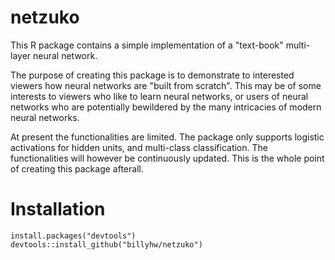 # netzuko

This R package contains a simple implementation of a "text-book" multi-layer neural network.

The purpose of creating this package is to demonstrate to interested viewers how neural networks are "built from scratch". 
This may be of some interests to viewers who like to learn neural networks, or users of neural networks who are potentially bewildered
by the many intricacies of modern neural networks. 

At present the functionalities are limited. The package only supports logistic activations for hidden units, and multi-class classification.
The functionalities will however be continuously updated. This is the whole point of creating this package afterall.

# Installation
```
install.packages("devtools")
devtools::install_github("billyhw/netzuko")
```
